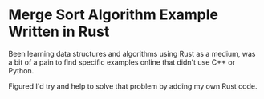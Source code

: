 # Merge Sort Algorithm Example Written in Rust
Been learning data structures and algorithms using Rust as a medium, was a bit of a pain to find specific examples online that didn't use C++ or Python.

Figured I'd try and help to solve that problem by adding my own Rust code.
